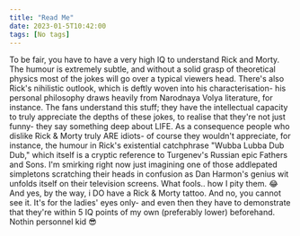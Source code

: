```yaml
---
title: "Read Me"
date: 2023-01-5T10:42:00
tags: [No tags]
---
```

To be fair, you have to have a very high IQ to understand Rick and Morty. The humour is extremely subtle, and without a solid grasp of theoretical physics most of the jokes will go over a typical viewers head. There's also Rick's nihilistic outlook, which is deftly woven into his characterisation- his personal philosophy draws heavily from Narodnaya Volya literature, for instance. The fans understand this stuff; they have the intellectual capacity to truly appreciate the depths of these jokes, to realise that they're not just funny- they say something deep about LIFE. As a consequence people who dislike Rick & Morty truly ARE idiots- of course they wouldn't appreciate, for instance, the humour in Rick's existential catchphrase "Wubba Lubba Dub Dub," which itself is a cryptic reference to Turgenev's Russian epic Fathers and Sons. I'm smirking right now just imagining one of those addlepated simpletons scratching their heads in confusion as Dan Harmon's genius wit unfolds itself on their television screens. What fools.. how I pity them. 😂And yes, by the way, i DO have a Rick & Morty tattoo. And no, you cannot see it. It's for the ladies' eyes only- and even then they have to demonstrate that they're within 5 IQ points of my own (preferably lower) beforehand. Nothin personnel kid 😎